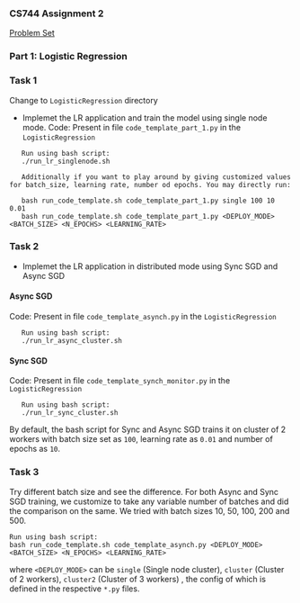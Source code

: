 ### CS744 Assignment 2

[Problem Set](http://pages.cs.wisc.edu/~akella/CS744/S19/assignment2_html/assignment2.html)

### Part 1: Logistic Regression
### Task 1
Change to `LogisticRegression` directory
* Implemet the LR application and train the model using single node mode.
Code: Present in file `code_template_part_1.py` in the `LogisticRegression`

 ```
    Run using bash script:
    ./run_lr_singlenode.sh

    Additionally if you want to play around by giving customized values for batch_size, learning rate, number od epochs. You may directly run:

    bash run_code_template.sh code_template_part_1.py single 100 10 0.01
    bash run_code_template.sh code_template_part_1.py <DEPLOY_MODE> <BATCH_SIZE> <N_EPOCHS> <LEARNING_RATE>
 ```

### Task 2
* Implemet the LR application in distributed mode using Sync SGD and Async SGD

#### Async SGD
Code: Present in file `code_template_asynch.py` in the `LogisticRegression`
 ```
    Run using bash script:
    ./run_lr_async_cluster.sh
```

#### Sync SGD
Code: Present in file `code_template_synch_monitor.py` in the `LogisticRegression`
 ```
    Run using bash script:
    ./run_lr_sync_cluster.sh
```

By default, the bash script for Sync and Async SGD trains it on cluster of 2 workers with batch size set as `100`, learning rate as `0.01` and number of epochs as `10`.

### Task 3
Try different batch size and see the difference.
For both Async and Sync SGD training, we customize to take any variable number of batches and did the comparison on the same. We tried with batch sizes 10, 50, 100, 200 and 500.
```
Run using bash script:
bash run_code_template.sh code_template_asynch.py <DEPLOY_MODE> <BATCH_SIZE> <N_EPOCHS> <LEARNING_RATE>
```
where `<DEPLOY_MODE>` can be `single` (Single node cluster), `cluster` (Cluster of 2 workers), `cluster2` (Cluster of 3 workers) , the config of which is defined in the respective `*.py` files.
